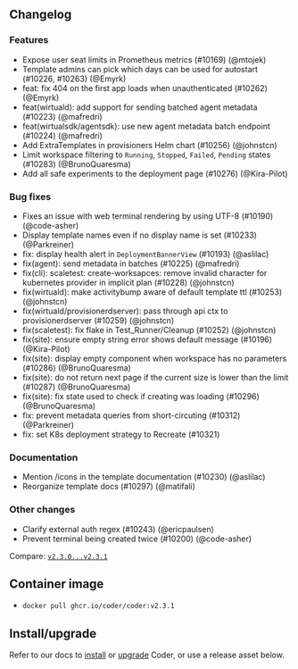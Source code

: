 ## Changelog

### Features

- Expose user seat limits in Prometheus metrics (#10169) (@mtojek)
- Template admins can pick which days can be used for autostart (#10226, #10263) (@Emyrk)
- feat: fix 404 on the first app loads when unauthenticated (#10262) (@Emyrk)
- feat(wirtuald): add support for sending batched agent metadata (#10223) (@mafredri)
- feat(wirtualsdk/agentsdk): use new agent metadata batch endpoint (#10224) (@mafredri)
- Add ExtraTemplates in provisioners Helm chart (#10256) (@johnstcn)
- Limit workspace filtering to `Running`, `Stopped`, `Failed`, `Pending` states (#10283) (@BrunoQuaresma)
- Add all safe experiments to the deployment page (#10276) (@Kira-Pilot)

### Bug fixes

- Fixes an issue with web terminal rendering by using UTF-8 (#10190) (@code-asher)
- Display template names even if no display name is set (#10233) (@Parkreiner)
- fix: display health alert in `DeploymentBannerView` (#10193) (@aslilac)
- fix(agent): send metadata in batches (#10225) (@mafredri)
- fix(cli): scaletest: create-worksapces: remove invalid character for kubernetes provider in implicit plan (#10228) (@johnstcn)
- fix(wirtuald): make activitybump aware of default template ttl (#10253) (@johnstcn)
- fix(wirtuald/provisionerdserver): pass through api ctx to provisionerdserver (#10259) (@johnstcn)
- fix(scaletest): fix flake in Test_Runner/Cleanup (#10252) (@johnstcn)
- fix(site): ensure empty string error shows default message (#10196) (@Kira-Pilot)
- fix(site): display empty component when workspace has no parameters (#10286) (@BrunoQuaresma)
- fix(site): do not return next page if the current size is lower than the limit (#10287) (@BrunoQuaresma)
- fix(site): fix state used to check if creating was loading (#10296) (@BrunoQuaresma)
- fix: prevent metadata queries from short-circuting (#10312) (@Parkreiner)
- fix: set K8s deployment strategy to Recreate (#10321)

### Documentation

- Mention /icons in the template documentation (#10230) (@aslilac)
- Reorganize template docs (#10297) (@matifali)

### Other changes

- Clarify external auth regex (#10243) (@ericpaulsen)
- Prevent terminal being created twice (#10200) (@code-asher)

Compare: [`v2.3.0...v2.3.1`](https://github.com/coder/coder/compare/v2.3.0...v2.3.1)

## Container image

- `docker pull ghcr.io/coder/coder:v2.3.1`

## Install/upgrade

Refer to our docs to [install](https://coder.com/docs/install) or [upgrade](https://coder.com/docs/admin/upgrade) Coder, or use a release asset below.

